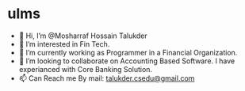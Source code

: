 # ulms
- 👋 Hi, I’m @Mosharraf Hossain Talukder
- 👀 I’m interested in Fin Tech.
- 🌱 I’m currently working as Programmer in a Financial Organization.
- 💞️ I’m looking to collaborate on Accounting Based Software. I have experianced with Core Banking Solution.
- 📫 Can Reach me By mail: talukder.csedu@gmail.com

<!---
talukder48/talukder48 is a ✨ special ✨ repository because its `README.md` (this file) appears on your GitHub profile.
You can click the Preview link to take a look at your changes.
--->
